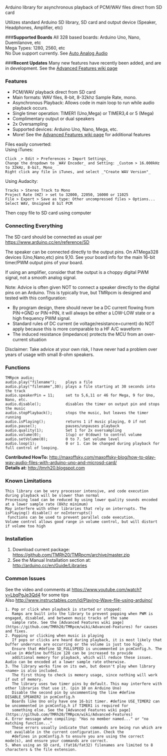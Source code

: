 Arduino library for asynchronous playback of PCM/WAV files direct from SD card

Utilizes standard Arduino SD library, SD card and output device (Speaker, Headphones, Amplifier, etc)
  
###**Supported Boards**
All 328 based boards: Arduino Uno, Nano, Duemilanove, etc  
Mega Types: 1280, 2560, etc  
No Due support currently. See [Auto Analog Audio](http://tmrh20.github.io/AAAudio/)
  
###**Recent Updates**
Many new features have recently been added, and are in development. See the [Advanced Features wiki page](https://github.com/TMRh20/TMRpcm/wiki/Advanced-Features)

### **Features**

   * PCM/WAV playback direct from SD card  
   * Main formats: WAV files, 8-bit, 8-32khz Sample Rate, mono.  
   * Asynchronous Playback: Allows code in main loop to run while audio playback occurs.  
   * Single timer operation: TIMER1 (Uno,Mega) or TIMER3,4 or 5 (Mega)
   * Complimentary output or dual speakers  
   * 2x Oversampling  
   * Supported devices: Arduino Uno, Nano, Mega, etc.  
   * More! See the [Advanced Features wiki page](https://github.com/TMRh20/TMRpcm/wiki/Advanced-Features)
   for additional features  
  
Files easily converted:  
Using iTunes:

    Click _> Edit > Preferences > Import Settings_
    Change the dropdown to _WAV Encoder_ and Setting: _Custom > 16.000kHz to 32kHz, 8-bit, Mono_
    Right click any file in iTunes, and select _"Create WAV Version"_

Using Audacity:
	
    Tracks > Stereo Track to Mono    
    Project Rate (HZ) > set to 32000, 22050, 16000 or 11025    
    File > Export > Save as type: Other uncompressed files > Options...    
    Select WAV, Unsigned 8 bit PCM    
    
Then copy file to SD card using computer

### **Connecting Everything**
The SD card should be connected as usual per https://www.arduino.cc/en/reference/SD 

The speaker can be connected directly to the output pins. On ATMega328 devices (Uno,Nano,etc) pins 9,10. See your board info for the main 16-bit timer/PWM output pins of your board.

If using an amplifier, consider that the output is a choppy digital PWM signal, not a smooth analog signal.

Note: Advice is often given NOT to connect a speaker directly to the digital pins on an Arduino. This is typically true, but TMRpcm is designed and tested with this configuration:
- By program design, there should never be a DC current flowing from PIN->GND or PIN->PIN, it will always be either a LOW-LOW state or a high frequency PWM signal.
- Standard rules of DC current (ie voltage/resistance=current) do NOT apply because this is more comparable to a HF A/C waveform
- The induced resistance (impedance) protects the MCU from an over-current situation

Disclaimer: Take advice at your own risk, I have never had a problem over years of usage with small 8-ohm speakers.

### **Functions**
    TMRpcm audio;
    audio.play("filename");    plays a file
    audio.play("filename",30); plays a file starting at 30 seconds into the track
    audio.speakerPin = 11;     set to 5,6,11 or 46 for Mega, 9 for Uno, Nano, etc.
    audio.disable();           disables the timer on output pin and stops the music
    audio.stopPlayback();      stops the music, but leaves the timer running
    audio.isPlaying();         returns 1 if music playing, 0 if not
    audio.pause();             pauses/unpauses playback
    audio.quality(1);          Set 1 for 2x oversampling
    audio.volume(0);           1(up) or 0(down) to control volume
    audio.setVolume(0);        0 to 7. Set volume level
    audio.loop(1);             0 or 1. Can be changed during playback for full control of looping. 
  
 
**Contributed HowTo:** http://maxoffsky.com/maxoffsky-blog/how-to-play-wav-audio-files-with-arduino-uno-and-microsd-card/  
**Details at:** http://tmrh20.blogspot.com

### **Known Limitations**

    This library can be very processor intensive, and code execution during playback will be slower than normal
    Processing load can be reduced by using lower quality sounds encoded at a lower sample rate (8khz minimum)
    May interfere with other libraries that rely on interrupts. The isPlaying() disable() or noInterrupts()
     functions can be used to prevent parallel code execution.
    Volume control allows good range in volume control, but will distort if volume too high

### **Installation**

 1. Download current package: <https://github.com/TMRh20/TMRpcm/archive/master.zip>
 2. See the Manual Installation section at: <http://arduino.cc/en/Guide/Libraries>
  
### **Common Issues**

   See the video and comments at https://www.youtube.com/watch?v=LbqPgJe3Qd4 for some tips  
   Also http://www.instructables.com/id/Playing-Wave-file-using-arduino/ 

    1. Pop or click when playback is started or stopped:
       Ramps are built into the library to prevent popping when PWM is engaged, disabled, and between music tracks of the same
       sample rate. See the [Advanced Features wiki page](https://github.com/TMRh20/TMRpcm/wiki/Advanced-Features) for causes and fixes.
    2. Popping or clicking when music is playing
       If pops or clicks are heard during playback, it is most likely that buffer underruns are occurring or the volume is just too high.
       Ensure that #define SD_FULLSPEED is uncommented in pcmConfig.h. The value in #define buffSize 128 can be increased to provide
       additional memory for playback, which will reduce these issues. Audio can be encoded at a lower sample rate otherwise.
    3. The library works fine on its own, but doesn't play when library <name> is also included.
       The first thing to check is memory usage, since nothing will work if out of memory.         
       The library uses two timer pins by default. This may interfere with other libraries that use it. (pin 10 on Arduino Uno) 
       Disable the second pin by uncommenting the line #define DISABLE_SPEAKER2 in pcmConfig.h
       Boards like Uno only have one 16-bit timer. #define USE_TIMER2 can be uncommented in pcmConfig.h if TIMER1 is required for
       something else. See the [Advanced Features wiki page](https://github.com/TMRh20/TMRpcm/wiki/Advanced-Features)
    4. Error message when compiling: "Has no member named..." or "no matching function..."
       These errors usually indicate that commands are being run which are not available in the current configuration. Check the
       #defines in pcmConfig.h to ensure you are using the correct mode(s), and ensure your commands are correct.
    5. When using an SD card, (fat16/fat32) filenames are limited to 8 characters & the file extension.
 